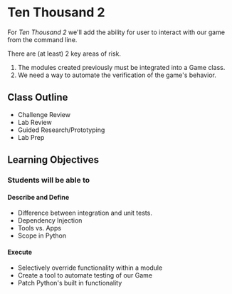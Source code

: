 # Ten Thousand 2

For _Ten Thousand 2_ we'll add the ability for user to interact with our game from the command line.

There are (at least) 2 key areas of risk.

1. The modules created previously must be integrated into a Game class.
1. We need a way to automate the verification of the game's behavior.

## Class Outline

- Challenge Review
- Lab Review
- Guided Research/Prototyping
- Lab Prep

## Learning Objectives

### Students will be able to

#### Describe and Define

- Difference between integration and unit tests.
- Dependency Injection
- Tools vs. Apps
- Scope in Python

#### Execute

- Selectively override functionality within a module
- Create a tool to automate testing of our Game
- Patch Python's built in functionality

